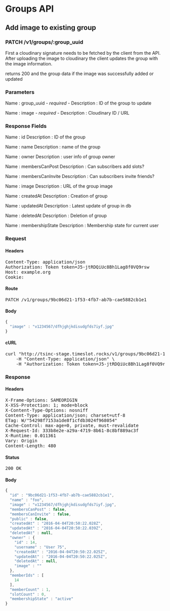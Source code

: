 # Groups API

## Add image to existing group

### PATCH /v1/groups/:group_uuid

First a cloudinary signature needs to be fetched by the client from the API. After uploading the image to cloudinary the client updates the group with the image information.

returns 200 and the group data if the image was successfully added or updated

### Parameters

Name : group_uuid *- required -*
Description : ID of the group to update

Name : image *- required -*
Description : Cloudinary ID / URL


### Response Fields

Name : id
Description : ID of the group

Name : name
Description : name of the group

Name : owner
Description : user info of group owner

Name : membersCanPost
Description : Can subscribers add slots?

Name : membersCanInvite
Description : Can subscribers invite friends?

Name : image
Description : URL of the group image

Name : createdAt
Description : Creation of group

Name : updatedAt
Description : Latest update of group in db

Name : deletedAt
Description : Deletion of group

Name : membershipState
Description : Membership state for current user

### Request

#### Headers

<pre>Content-Type: application/json
Authorization: Token token=J5-jtRDQiUc8Bh1Lag8f0VQ9rsw
Host: example.org
Cookie: </pre>

#### Route

<pre>PATCH /v1/groups/9bc06d21-1f53-4fb7-ab7b-cae5882cb1e1</pre>

#### Body
```javascript
{
  "image" : "v1234567/dfhjghjkdisudgfds7iyf.jpg"
}
```


#### cURL

<pre class="request">curl &quot;http://tsinc-stage.timeslot.rocks/v1/groups/9bc06d21-1f53-4fb7-ab7b-cae5882cb1e1&quot; -d &#39;{&quot;image&quot;:&quot;v1234567/dfhjghjkdisudgfds7iyf.jpg&quot;}&#39; -X PATCH \
	-H &quot;Content-Type: application/json&quot; \
	-H &quot;Authorization: Token token=J5-jtRDQiUc8Bh1Lag8f0VQ9rsw&quot;</pre>

### Response

#### Headers

<pre>X-Frame-Options: SAMEORIGIN
X-XSS-Protection: 1; mode=block
X-Content-Type-Options: nosniff
Content-Type: application/json; charset=utf-8
ETag: W/&quot;54298f7153a1de8f1cfdb3024f968054&quot;
Cache-Control: max-age=0, private, must-revalidate
X-Request-Id: 333b8e2e-a29a-4719-8b61-8c8bf889ac3f
X-Runtime: 0.011361
Vary: Origin
Content-Length: 480</pre>

#### Status

<pre>200 OK</pre>

#### Body

```javascript
{
  "id" : "9bc06d21-1f53-4fb7-ab7b-cae5882cb1e1",
  "name" : "foo",
  "image" : "v1234567/dfhjghjkdisudgfds7iyf.jpg",
  "membersCanPost" : false,
  "membersCanInvite" : false,
  "public" : false,
  "createdAt" : "2016-04-04T20:50:22.028Z",
  "updatedAt" : "2016-04-04T20:50:22.039Z",
  "deletedAt" : null,
  "owner" : {
    "id" : 14,
    "username" : "User 75",
    "createdAt" : "2016-04-04T20:50:22.025Z",
    "updatedAt" : "2016-04-04T20:50:22.025Z",
    "deletedAt" : null,
    "image" : ""
  },
  "memberIds" : [
    14
  ],
  "memberCount" : 1,
  "slotCount" : 0,
  "membershipState" : "active"
}
```
